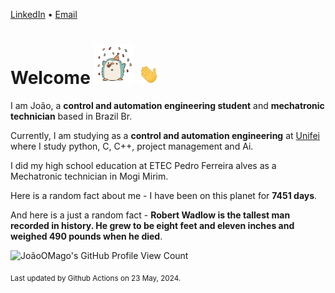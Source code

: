 [LinkedIn](https://www.linkedin.com/in/joão-pedro-gozzoli-b95641301/) &bull;
[Email](joaopedrogozzoli@gmail.com)

# Welcome <img src="happy.gif" height="64px" /> <img src="wave.gif" height="32px" />

I am João, a  **control and automation engineering student** and **mechatronic technician** based in Brazil Br.

Currently, I am studying as a **control and automation engineering** at [Unifei](https://unifei.edu.br) where I study python, C, C++, project management and Ai.

I did my high school education at ETEC Pedro Ferreira alves as a Mechatronic technician in Mogi Mirim.

Here is a random fact about me - I have been on this planet for **7451 days**.

And here is a just a random fact -  **Robert Wadlow is the tallest man recorded in history. He grew to be eight feet and eleven inches and weighed 490 pounds when he died**.

![JoãoOMago's GitHub Profile View Count](https://komarev.com/ghpvc/?username=JoaoOMago)

<sub>Last updated by Github Actions on 23 May, 2024.</sub>
